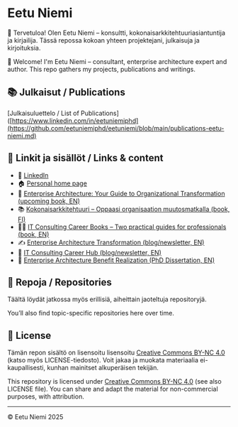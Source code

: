 # Eetu Niemi

👋 Tervetuloa! Olen Eetu Niemi – konsultti, kokonaisarkkitehtuuriasiantuntija ja kirjailija. Tässä repossa kokoan yhteen projektejani, julkaisuja ja kirjoituksia.

👋 Welcome! I'm Eetu Niemi – consultant, enterprise architecture expert and author. This repo gathers my projects, publications and writings.

## 📚 Julkaisut / Publications

[Julkaisuluettelo / List of Publications]([https://www.linkedin.com/in/eetuniemiphd](https://github.com/eetuniemiphd/eetuniemi/blob/main/publications-eetu-niemi.md)

## 🔗 Linkit ja sisällöt / Links & content

- 🔗 [LinkedIn](https://www.linkedin.com/in/eetuniemiphd)
- 🏠 [Personal home page](https://eetuniemi.net)
- 📖 [Enterprise Architecture: Your Guide to Organizational Transformation (upcoming book, EN)](https://enterprisearchitectureguide.com)
- 📚 [Kokonaisarkkitehtuuri – Oppaasi organisaation muutosmatkalla (book, FI)](https://kokonaisarkkitehtuuri.com)
- 📒📘 [IT Consulting Career Books – Two practical guides for professionals (book, EN)](https://itconsulting.carrd.co)
- ✍️ [Enterprise Architecture Transformation (blog/newsletter, EN)](https://www.eatransformation.com)
- 💼 [IT Consulting Career Hub (blog/newsletter, EN)](https://www.itconsultingcareer.com)
- 📄 [Enterprise Architecture Benefit Realization (PhD Dissertation, EN)](http://urn.fi/URN:ISBN:978-952-15-3850-6)

## 📁 Repoja / Repositories

Täältä löydät jatkossa myös erillisiä, aiheittain jaoteltuja repositoryjä.

You’ll also find topic-specific repositories here over time.

## 📜 License

Tämän repon sisältö on lisensoitu lisensoitu [Creative Commons BY-NC 4.0](https://creativecommons.org/licenses/by-nc/4.0/) (katso myös LICENSE-tiedosto). Voit jakaa ja muokata materiaalia ei-kaupallisesti, kunhan mainitset alkuperäisen tekijän.

This repository is licensed under [Creative Commons BY-NC 4.0](https://creativecommons.org/licenses/by-nc/4.0/) (see also LICENSE file). You can share and adapt the material for non-commercial purposes, with attribution.

---
© Eetu Niemi 2025
